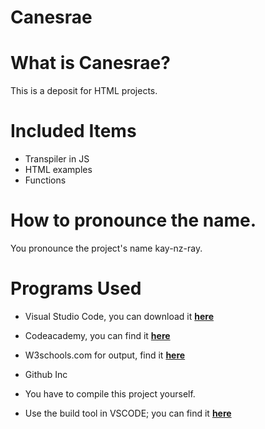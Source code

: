
# Canesrae

# What is Canesrae?
This is a deposit for HTML projects.

# Included Items

* Transpiler in JS
* HTML examples
* Functions 

# How to pronounce the name.
You pronounce the project's name kay-nz-ray.

# Programs Used

* Visual Studio Code, you can download it **[here](https://code.visualstudio.com/)**
* Codeacademy, you can find it **[here](https://www.codecademy.com/)**
* W3schools.com for output, find it **[here](https://www.w3schools.com/tags/tag_output.asp)**
* Github Inc

* You have to compile this project yourself.
* Use the build tool in VSCODE; you can find it **[here](https://code.visualstudio.com/)**








